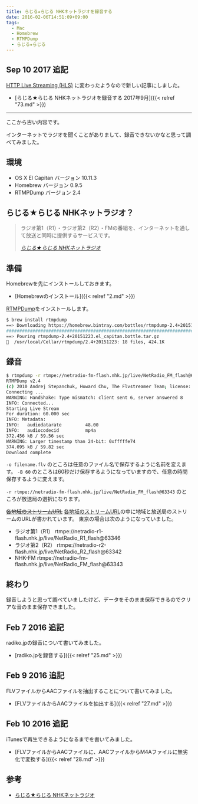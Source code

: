 ```yaml
---
title: らじる★らじる NHKネットラジオを録音する
date: 2016-02-06T14:51:09+09:00
tags:
  - Mac
  - Homebrew
  - RTMPDump
  - らじる★らじる
---
```


## Sep 10 2017 追記

[HTTP Live Streaming (HLS)](https://developer.apple.com/streaming/) に変わったようなので新しい記事にしました。

* [らじる★らじる NHKネットラジオを録音する 2017年9月]({{< relref "73.md" >}})

---

ここから古い内容です。

インターネットでラジオを聞くことがありまして、録音できないかなと思って調べてみました。

<!-- more -->

## 環境

* OS X El Capitan バージョン 10.11.3
* Homebrew バージョン 0.9.5
* RTMPDump バージョン 2.4

## らじる★らじる NHKネットラジオ？

> ラジオ第1（R1）・ラジオ第2（R2）・FMの番組を、インターネットを通して放送と同時に提供するサービスです。
>
> <cite>[らじる★らじる NHKネットラジオ](http://www3.nhk.or.jp/netradio/)</cite>

## 準備

Homebrewを先にインストールしておきます。

* [Homebrewのインストール]({{< relref "2.md" >}})

[RTMPDump](https://rtmpdump.mplayerhq.hu)をインストールします。

``` bash
$ brew install rtmpdump
==> Downloading https://homebrew.bintray.com/bottles/rtmpdump-2.4+20151223.el_ca
######################################################################## 100.0%
==> Pouring rtmpdump-2.4+20151223.el_capitan.bottle.tar.gz
🍺  /usr/local/Cellar/rtmpdump/2.4+20151223: 18 files, 424.1K
```

## 録音

``` bash
$ rtmpdump -r rtmpe://netradio-fm-flash.nhk.jp/live/NetRadio_FM_flash@63343 -a live -W http://www3.nhk.or.jp/netradio/files/swf/rtmpe_ver2015.swf -v -o filename.flv -B 60
RTMPDump v2.4
(c) 2010 Andrej Stepanchuk, Howard Chu, The Flvstreamer Team; license: GPL
Connecting ...
WARNING: HandShake: Type mismatch: client sent 6, server answered 8
INFO: Connected...
Starting Live Stream
For duration: 60.000 sec
INFO: Metadata:
INFO:   audiodatarate         48.00
INFO:   audiocodecid          mp4a
372.456 kB / 59.56 sec
WARNING: Larger timestamp than 24-bit: 0xfffffe74
374.095 kB / 59.82 sec
Download complete
```

`-o filename.flv` のところは任意のファイル名で保存するように名前を変えます。
`-B 60` のところは60秒だけ保存するようになっていますので、任意の時間保存するように変えます。

`-r rtmpe://netradio-fm-flash.nhk.jp/live/NetRadio_FM_flash@63343` のところが放送局の選択になります。

~~[各地域のストリームURL](http://www3.nhk.or.jp/netradio/app/config_pc.xml)~~ [各地域のストリームURL](http://www3.nhk.or.jp/netradio/app/config_pc_2016.xml)の中に地域と放送局のストリームのURLが書かれています。
東京の場合は次のようになっていました。

* ラジオ第1（R1） rtmpe://netradio-r1-flash.nhk.jp/live/NetRadio_R1_flash@63346
* ラジオ第2（R2） rtmpe://netradio-r2-flash.nhk.jp/live/NetRadio_R2_flash@63342
* NHK-FM rtmpe://netradio-fm-flash.nhk.jp/live/NetRadio_FM_flash@63343

## 終わり

録音しようと思って調べていましたけど、データをそのまま保存できるのでクリアな音のまま保存できました。

## Feb 7 2016 追記

radiko.jpの録音について書いてみました。

* [radiko.jpを録音する]({{< relref "25.md" >}})

## Feb 9 2016 追記

FLVファイルからAACファイルを抽出することについて書いてみました。

* [FLVファイルからAACファイルを抽出する]({{< relref "27.md" >}})

## Feb 10 2016 追記

iTunesで再生できるようになるまでを書いてみました。

* [FLVファイルからAACファイルに、AACファイルからM4Aファイルに無劣化で変換する]({{< relref "28.md" >}})

## 参考

* [らじる★らじる NHKネットラジオ](http://www3.nhk.or.jp/netradio/)
